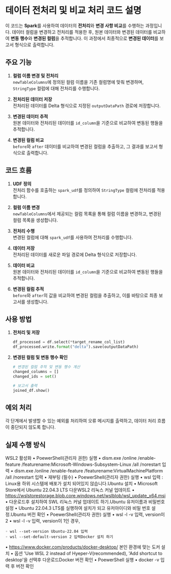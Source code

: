 # 데이터 전처리 및 비교 처리 코드 설명

이 코드는 **Spark**를 사용하여 데이터의 **전처리**와 **변경 사항 비교**를 수행하는 과정입니다. 데이터 컬럼을 변경하고 전처리를 적용한 후, 원본 데이터와 변경된 데이터를 비교하여 **변동 행수**와 **변경된 컬럼**을 추적합니다. 이 과정에서 최종적으로 **변경된 데이터**를 보고서 형식으로 출력합니다.

## 주요 기능

1. **컬럼 이름 변경 및 전처리**  
   `newTableColumns`에 정의된 컬럼 이름을 기존 컬럼명에 맞춰 변경하며, `StringType` 컬럼에 대해 전처리를 수행합니다.

2. **전처리된 데이터 저장**  
   전처리된 데이터를 Delta 형식으로 지정된 `outputDataPath` 경로에 저장합니다.

3. **변경된 데이터 추적**  
   원본 데이터와 전처리된 데이터를 `id_column`을 기준으로 비교하여 변동된 행들을 추적합니다.

4. **변경된 컬럼 비교**  
   `before`와 `after` 데이터를 비교하여 변경된 컬럼을 추출하고, 그 결과를 보고서 형식으로 출력합니다.

## 코드 흐름

1. **UDF 정의**  
   전처리 함수를 호출하는 `spark_udf`를 정의하여 `StringType` 컬럼에 전처리를 적용합니다.

2. **컬럼 이름 변경**  
   `newTableColumns`에서 제공되는 컬럼 목록을 통해 컬럼 이름을 변경하고, 변경된 컬럼 목록을 생성합니다.

3. **전처리 수행**  
   변경된 컬럼에 대해 `spark_udf`를 사용하여 전처리를 수행합니다.

4. **데이터 저장**  
   전처리된 데이터를 새로운 파일 경로에 Delta 형식으로 저장합니다.

5. **데이터 비교**  
   원본 데이터와 전처리된 데이터를 `id_column`을 기준으로 비교하여 변동된 행들을 추적합니다.

6. **변경된 컬럼 추적**  
   `before`와 `after`의 값을 비교하여 변경된 컬럼을 추출하고, 이를 바탕으로 최종 보고서를 생성합니다.

## 사용 방법

1. **전처리 및 저장**
   ```python
   df_processed = df.select(*target_rename_col_list)
   df_processed.write.format("delta").save(outputDataPath)
   ```

2. **변경된 컬럼 및 변동 행수 확인**
   ```python
   # 변경된 컬럼 추적 및 변동 행수 계산
   changed_columns = []
   changed_ids = set()

   # 보고서 출력
   joined_df.show()
   ```

## 예외 처리

각 단계에서 발생할 수 있는 예외를 처리하여 오류 메시지를 출력하고, 데이터 처리 흐름이 중단되지 않도록 합니다.


## 실제 수행 방식
WSL2 활성화
• PoewerShell(관리자 권한) 실행
• dism.exe /online /enable-feature /featurename:Microsoft-Windows-Subsystem-Linux /all /norestart 입력
• dism.exe /online /enable-feature /featurename:VirtualMachinePlatform /all /norestart 입력
• 재부팅 (필수)
• PoewerShell(관리자 권한) 실행
• wsl 입력 : Linux용 하위 시스템에 배포가 설치 되어있지 않습니다.Ubuntu 설치
• Microsoft Store에서 Ubuntu 22.04.3 LTS 다운WSL2 리눅스 커널 업데이트
• https://wslstorestorage.blob.core.windows.net/wslblob/wsl_update_x64.msi
• 다운로드후 설치하여 SWL 리눅스 커널 업데이트 하기.Ubuntu 유저이름과 비밀번호 설정
• Ubuntu 22.04.3 LTS를 실행하여 설치가 되고 유저아이디와 비밀 번호 설정.Ubuntu 버전 확인
• PoewerShell(관리자 권한) 실행
• wsl -l -v 입력, version이 2
• wsl -l -v 입력, version이 1인 경우,

    ◦ wsl --set-version Ubuntu-22.04 입력
    ◦ wsl --set-default-version 2 입력Docker 설치 하기
• https://www.docker.com/products/docker-desktop/ 본인 환경에 맞는 도커 설치
• 옵션 'Use WSL 2 instead of Hyeper-V(recommended), 'Add shortcut to desktop'을 선택후 다운로드Docker 버전 확인
• PoewerShell 실행
• docker -v 입력 후 버전 확인
